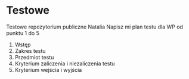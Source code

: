 # Testowe
Testowe repozytorium publiczne Natalia
Napisz mi plan testu dla WP od punktu 1 do 5
1. Wstęp
2. Zakres testu
3. Przedmiot testu
4. Kryterium  zaliczenia i niezaliczenia testu
5. Kryterium wejścia i wyjścia
